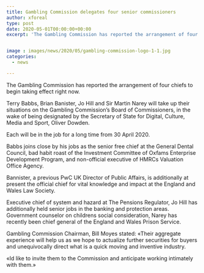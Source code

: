 ```yaml
---
title: Gambling Commission delegates four senior commissioners
author: xforeal 
type: post
date: 2020-05-01T00:00:00+00:00
excerpt: 'The Gambling Commission has reported the arrangement of four chiefs to begin viable immediately '


image : images/news/2020/05/gambling-commission-logo-1-1.jpg
categories:
  - news

---
```

The Gambling Commission has reported the arrangement of four chiefs to begin taking effect right now. 

Terry Babbs, Brian Banister, Jo Hill and Sir Martin Narey will take up their situations on the Gambling Commission&#8217;s Board of Commissioners, in the wake of being designated by the Secretary of State for Digital, Culture, Media and Sport, Oliver Dowden. 

Each will be in the job for a long time from 30 April 2020. 

Babbs joins close by his jobs as the senior free chief at the General Dental Council, bad habit roast of the Investment Committee of Oxfams Enterprise Development Program, and non-official executive of HMRCs Valuation Office Agency. 

Bannister, a previous PwC UK Director of Public Affairs, is additionally at present the official chief for vital knowledge and impact at the England and Wales Law Society. 

Executive chief of system and hazard at The Pensions Regulator, Jo Hill has additionally held senior jobs in the banking and protection areas. Government counselor on childrens social consideration, Narey has recently been chief general of the England and Wales Prison Service. 

Gambling Commission Chairman, Bill Moyes stated: &#171;Their aggregate experience will help us as we hope to actualize further securities for buyers and unequivocally direct what is a quick moving and inventive industry. 

&#171;Id like to invite them to the Commission and anticipate working intimately with them.&#187;